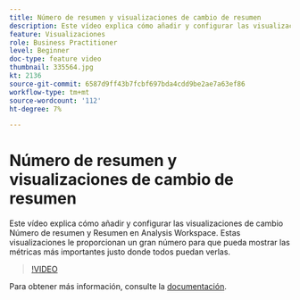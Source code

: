 ```yaml
---
title: Número de resumen y visualizaciones de cambio de resumen
description: Este vídeo explica cómo añadir y configurar las visualizaciones de cambio Número de resumen y Resumen en Analysis Workspace. Estas visualizaciones le proporcionan un gran número para que pueda mostrar las métricas más importantes justo donde todos puedan verlas.
feature: Visualizaciones
role: Business Practitioner
level: Beginner
doc-type: feature video
thumbnail: 335564.jpg
kt: 2136
source-git-commit: 6587d9ff43b7fcbf697bda4cdd9be2ae7a63ef86
workflow-type: tm+mt
source-wordcount: '112'
ht-degree: 7%

---
```



# Número de resumen y visualizaciones de cambio de resumen

Este vídeo explica cómo añadir y configurar las visualizaciones de cambio Número de resumen y Resumen en Analysis Workspace. Estas visualizaciones le proporcionan un gran número para que pueda mostrar las métricas más importantes justo donde todos puedan verlas.

>[!VIDEO](https://video.tv.adobe.com/v/335564/?quality=12&learn=on)

Para obtener más información, consulte la [documentación](https://experienceleague.adobe.com/docs/analytics/analyze/analysis-workspace/visualizations/summary-number-change.html).
